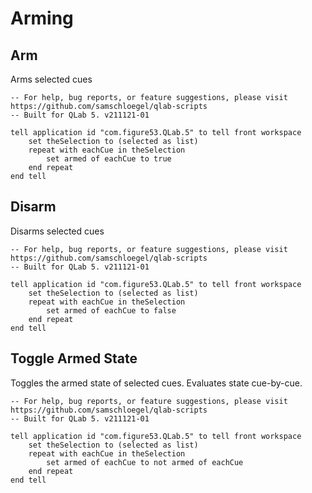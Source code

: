 # Arming

## Arm

Arms selected cues

```applescript
-- For help, bug reports, or feature suggestions, please visit https://github.com/samschloegel/qlab-scripts
-- Built for QLab 5. v211121-01

tell application id "com.figure53.QLab.5" to tell front workspace
	set theSelection to (selected as list)
	repeat with eachCue in theSelection
		set armed of eachCue to true
	end repeat
end tell
```

## Disarm

Disarms selected cues

```applescript
-- For help, bug reports, or feature suggestions, please visit https://github.com/samschloegel/qlab-scripts
-- Built for QLab 5. v211121-01

tell application id "com.figure53.QLab.5" to tell front workspace
	set theSelection to (selected as list)
	repeat with eachCue in theSelection
		set armed of eachCue to false
	end repeat
end tell
```

## Toggle Armed State

Toggles the armed state of selected cues. Evaluates state cue-by-cue.

```applescript
-- For help, bug reports, or feature suggestions, please visit https://github.com/samschloegel/qlab-scripts
-- Built for QLab 5. v211121-01

tell application id "com.figure53.QLab.5" to tell front workspace
	set theSelection to (selected as list)
	repeat with eachCue in theSelection
		set armed of eachCue to not armed of eachCue
	end repeat
end tell
```
